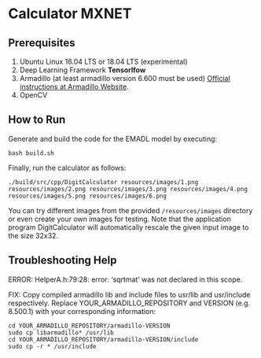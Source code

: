 # Calculator MXNET


## Prerequisites
1. Ubuntu Linux 16.04 LTS or 18.04 LTS (experimental)
2. Deep Learning Framework **Tensorlfow**
3. Armadillo (at least armadillo version 6.600 must be used) [Official instructions at Armadillo Website](http://arma.sourceforge.net/download.html).
4. OpenCV


## How to Run
Generate and build the code for the EMADL model by executing:

```
bash build.sh
```

Finally, run the calculator as follows:
```
./build/src/cpp/DigitCalculator resources/images/1.png resources/images/2.png resources/images/3.png resources/images/4.png resources/images/5.png resources/images/6.png
```

You can try different images from the provided `/resources/images` directory or even create your own images for testing. Note that the application program DigitCalculator will automatically rescale the given input image to the size 32x32.



## Troubleshooting Help

ERROR: HelperA.h:79:28: error: ‘sqrtmat’ was not declared in this scope.

FIX:
Copy compiled armadillo lib and include files to usr/lib and usr/include respectively. Replace YOUR_ARMADILLO_REPOSITORY and VERSION (e.g. 8.500.1) with your corresponding information:
```
cd YOUR_ARMADILLO_REPOSITORY/armadillo-VERSION
sudo cp libarmadillo* /usr/lib
cd YOUR_ARMADILLO_REPOSITORY/armadillo-VERSION/include
sudo cp -r * /usr/include

